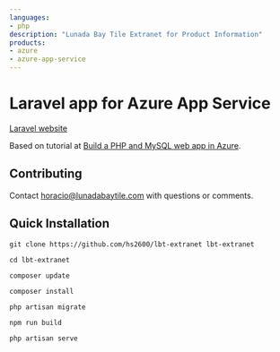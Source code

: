 ```yaml
---
languages:
- php
description: "Lunada Bay Tile Extranet for Product Information"
products:
- azure
- azure-app-service
---
```


# Laravel app for Azure App Service

[Laravel website](https://laravel.com)

Based on tutorial at [Build a PHP and MySQL web app in Azure](https://docs.microsoft.com/azure/app-service/tutorial-php-mysql-app?pivots=platform-linux).

## Contributing

Contact [horacio@lunadabaytile.com](mailto:horacio@lunadabaytile.com) with questions or comments.

## Quick Installation

    git clone https://github.com/hs2600/lbt-extranet lbt-extranet

    cd lbt-extranet

    composer update

    composer install
    
    php artisan migrate
    
    npm run build

    php artisan serve
